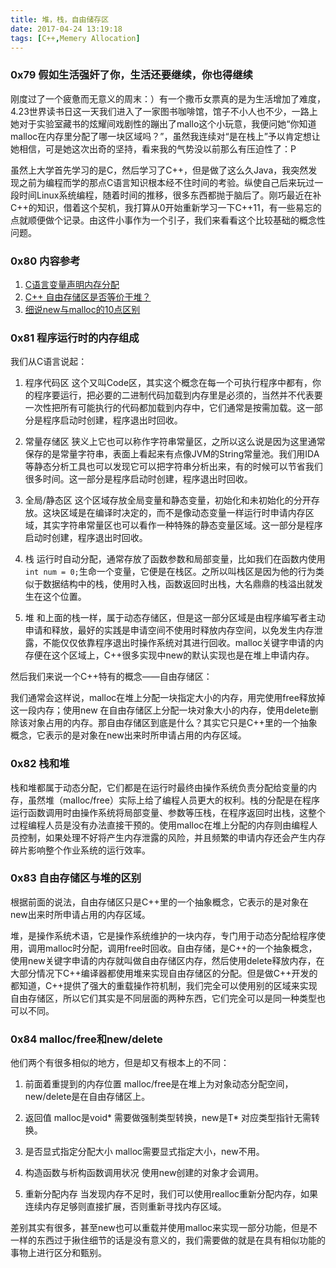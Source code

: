 ```yaml
---
title: 堆，栈，自由储存区
date: 2017-04-24 13:19:18
tags: [C++,Memery Allocation]
---
```


### 0x79 假如生活强奸了你，生活还要继续，你也得继续

刚度过了一个疲惫而无意义的周末：）有一个撒币女票真的是为生活增加了难度，4.23世界读书日这一天我们进入了一家图书咖啡馆，馆子不小人也不少，一路上她对于实验室藏书的炫耀间戏剧性的蹦出了mallo这个小玩意，我便问她“你知道malloc在内存里分配了哪一块区域吗？”，虽然我连续对“是在栈上”予以肯定想让她相信，可是她这次出奇的坚持，看来我的气势没以前那么有压迫性了：P

虽然上大学首先学习的是C，然后学习了C++，但是做了这么久Java，我突然发现之前为编程而学的那点C语言知识根本经不住时间的考验。纵使自己后来玩过一段时间Linux系统编程，随着时间的推移，很多东西都抛于脑后了。刚巧最近在补C++的知识，借着这个契机，我打算从0开始重新学习一下C++11，有一些易忘的点就顺便做个记录。由这件小事作为一个引子，我们来看看这个比较基础的概念性问题。

### 0x80 内容参考

1. [C语言变量声明内存分配]("http://www.cnblogs.com/emanlee/archive/2009/04/12/1434278.html")
1. [C++ 自由存储区是否等价于堆？]("http://www.cnblogs.com/QG-whz/p/5060894.html")
1. [细说new与malloc的10点区别]("http://www.cnblogs.com/QG-whz/p/5140930.html")

### 0x81 程序运行时的内存组成

我们从C语言说起：
1. 程序代码区
    这个又叫Code区，其实这个概念在每一个可执行程序中都有，你的程序要运行，把必要的二进制代码加载到内存里是必须的，当然并不代表要一次性把所有可能执行的代码都加载到内存中，它们通常是按需加载。这一部分是程序启动时创建，程序退出时回收。

1. 常量存储区
    狭义上它也可以称作字符串常量区，之所以这么说是因为这里通常保存的是常量字符串，表面上看起来有点像JVM的String常量池。我们用IDA等静态分析工具也可以发现它可以把字符串分析出来，有的时候可以节省我们很多时间。这一部分是程序启动时创建，程序退出时回收。

1. 全局/静态区
    这个区域存放全局变量和静态变量，初始化和未初始化的分开存放。这块区域是在编译时决定的，而不是像动态变量一样运行时申请内存区域，其实字符串常量区也可以看作一种特殊的静态变量区域。这一部分是程序启动时创建，程序退出时回收。

1. 栈
    运行时自动分配，通常存放了函数参数和局部变量，比如我们在函数内使用`int num = 0;`生命一个变量，它便是在栈区。之所以叫栈区是因为他的行为类似于数据结构中的栈，使用时入栈，函数返回时出栈，大名鼎鼎的栈溢出就发生在这个位置。

1. 堆
    和上面的栈一样，属于动态存储区，但是这一部分区域是由程序编写者主动申请和释放，最好的实践是申请空间不使用时释放内存空间，以免发生内存泄露，不能仅仅依靠程序退出时操作系统对其进行回收。malloc关键字申请的内存便在这个区域上，C++很多实现中new的默认实现也是在堆上申请内存。

然后我们来说一个C++特有的概念——自由存储区：

我们通常会这样说，malloc在堆上分配一块指定大小的内存，用完使用free释放掉这一段内存；使用new 在自由存储区上分配一块对象大小的内存，使用delete删除该对象占用的内存。那自由存储区到底是什么？其实它只是C++里的一个抽象概念，它表示的是对象在new出来时所申请占用的内存区域。

### 0x82 栈和堆

栈和堆都属于动态分配，它们都是在运行时最终由操作系统负责分配给变量的内存，虽然堆（malloc/free）实际上给了编程人员更大的权利。栈的分配是在程序运行函数调用时由操作系统将局部变量、参数等压栈，在程序返回时出栈，这整个过程编程人员是没有办法直接干预的。使用malloc在堆上分配的内存则由编程人员控制，如果处理不好将产生内存泄露的风险，并且频繁的申请内存还会产生内存碎片影响整个作业系统的运行效率。

### 0x83 自由存储区与堆的区别

根据前面的说法，自由存储区只是C++里的一个抽象概念，它表示的是对象在new出来时所申请占用的内存区域。

堆，是操作系统术语，它是操作系统维护的一块内存，专门用于动态分配给程序使用，调用malloc时分配，调用free时回收。自由存储，是C++的一个抽象概念，使用new关键字申请的内存就叫做自由存储区内存，然后使用delete释放内存，在大部分情况下C++编译器都使用堆来实现自由存储区的分配。但是做C++开发的都知道，C++提供了强大的重载操作符机制，我们完全可以使用别的区域来实现自由存储区，所以它们其实是不同层面的两种东西，它们完全可以是同一种类型也可以不同。

### 0x84 malloc/free和new/delete

他们两个有很多相似的地方，但是却又有根本上的不同：

1. 前面着重提到的内存位置
    malloc/free是在堆上为对象动态分配空间，new/delete是在自由存储区上。

1. 返回值
    malloc是void* 需要做强制类型转换，new是T* 对应类型指针无需转换。

1. 是否显式指定分配大小
    malloc需要显式指定大小，new不用。

1. 构造函数与析构函数调用状况
    使用new创建的对象才会调用。

1. 重新分配内存
    当发现内存不足时，我们可以使用realloc重新分配内存，如果连续内存足够则直接扩展，否则重新寻找内存区域。

差别其实有很多，甚至new也可以重载并使用malloc来实现一部分功能，但是不一样的东西过于揪住细节的话是没有意义的，我们需要做的就是在具有相似功能的事物上进行区分和甄别。
